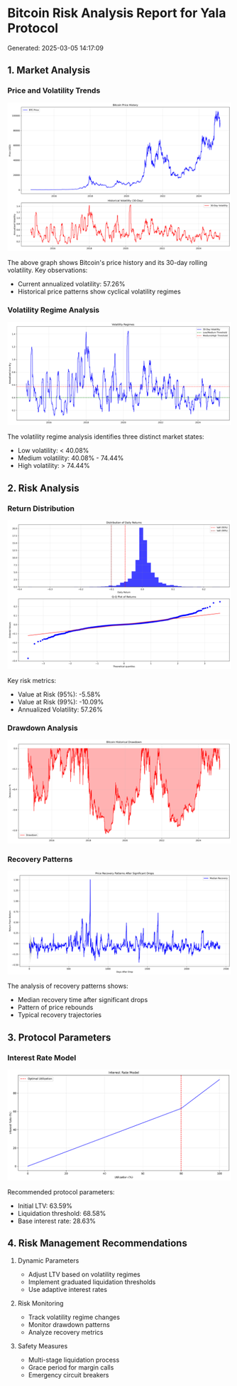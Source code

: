 # Bitcoin Risk Analysis Report for Yala Protocol
Generated: 2025-03-05 14:17:09

## 1. Market Analysis

### Price and Volatility Trends
![Price and Volatility](../figures/price_and_volatility.png)

The above graph shows Bitcoin's price history and its 30-day rolling volatility. Key observations:
- Current annualized volatility: 57.26%
- Historical price patterns show cyclical volatility regimes

### Volatility Regime Analysis
![Volatility Regimes](../figures/volatility_regimes.png)

The volatility regime analysis identifies three distinct market states:
- Low volatility: < 40.08%
- Medium volatility: 40.08% - 74.44%
- High volatility: > 74.44%

## 2. Risk Analysis

### Return Distribution
![Return Distribution](../figures/return_distribution.png)

Key risk metrics:
- Value at Risk (95%): -5.58%
- Value at Risk (99%): -10.09%
- Annualized Volatility: 57.26%

### Drawdown Analysis
![Drawdown Analysis](../figures/drawdown_analysis.png)

### Recovery Patterns
![Recovery Patterns](../figures/recovery_patterns.png)

The analysis of recovery patterns shows:
- Median recovery time after significant drops
- Pattern of price rebounds
- Typical recovery trajectories

## 3. Protocol Parameters

### Interest Rate Model
![Interest Rate Model](../figures/interest_rate_model.png)

Recommended protocol parameters:
- Initial LTV: 63.59%
- Liquidation threshold: 68.58%
- Base interest rate: 28.63%

## 4. Risk Management Recommendations

1. Dynamic Parameters
   - Adjust LTV based on volatility regimes
   - Implement graduated liquidation thresholds
   - Use adaptive interest rates

2. Risk Monitoring
   - Track volatility regime changes
   - Monitor drawdown patterns
   - Analyze recovery metrics

3. Safety Measures
   - Multi-stage liquidation process
   - Grace period for margin calls
   - Emergency circuit breakers
